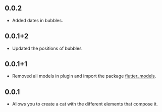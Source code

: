 ## 0.0.2

- Added dates in bubbles.

## 0.0.1+2

- Updated the positions of bubbles

## 0.0.1+1

- Removed all models in plugin and import the package [flutter_models](https://pub.dev/packages/flutter_models).

## 0.0.1

- Allows you to create a cat with the different elements that compose it.
